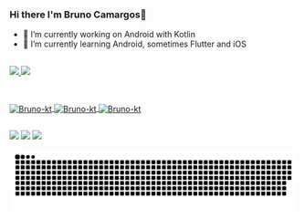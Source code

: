 ### Hi there I'm Bruno Camargos👋

- 🔭 I’m currently working on Android with Kotlin
- 🌱 I’m currently learning Android, sometimes Flutter and iOS
##
 <div>
  <a href="https://github.com/bruno-c-nogueira">
  <img height="180em" src="https://github-readme-stats.vercel.app/api?username=bruno-c-nogueira&show_icons=true&theme=dracula&include_all_commits=true&count_private=true"/>
  <img height="180em" src="https://github-readme-stats.vercel.app/api/top-langs/?username=bruno-c-nogueira&layout=compact&langs_count=7&theme=dracula"/>
</div>
  
##
  
<div style="display: inline_block"><br>
<img align="center" alt="Bruno-kt" height="40" width="50" src="https://cdn.jsdelivr.net/gh/devicons/devicon/icons/android/android-plain.svg">
<img align="center" alt="Bruno-kt" height="40" width="50" src="https://cdn.jsdelivr.net/gh/devicons/devicon/icons/flutter/flutter-original.svg">
<img align="center" alt="Bruno-kt" height="40" width="50" src="https://cdn.jsdelivr.net/gh/devicons/devicon/icons/apple/apple-original.svg">
  
  ##
  
    
 
<div> 
  <a href="https://www.instagram.com/brunocamargos.dev/" target="_blank"><img src="https://img.shields.io/badge/-Instagram-%23E4405F?style=for-the-badge&logo=instagram&logoColor=white" target="_blank"></a>
 <a href = "brunocamargosn@gmail.com"><img src="https://img.shields.io/badge/-Gmail-%23333?style=for-the-badge&logo=gmail&logoColor=white" target="_blank"></a>
 <a href="https://www.linkedin.com/in/brunocamargosnogueira" target="_blank"><img src="https://img.shields.io/badge/-LinkedIn-%230077B5?style=for-the-badge&logo=linkedin&logoColor=white" target="_blank"></a> 
 
   ![Snake animation](https://github.com/bruno-c-nogueira/bruno-c-nogueira/blob/output/github-contribution-grid-snake.svg)

  </div>
